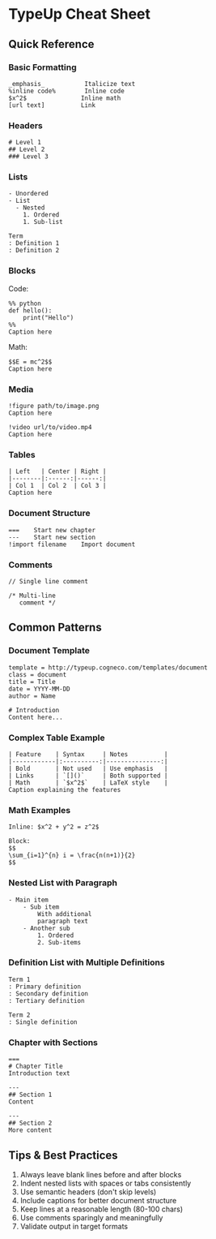 # TypeUp Cheat Sheet

## Quick Reference

### Basic Formatting
```
_emphasis_           Italicize text
%inline code%        Inline code
$x^2$               Inline math
[url text]          Link
```

### Headers
```
# Level 1
## Level 2
### Level 3
```

### Lists
```
- Unordered
- List
  - Nested
    1. Ordered
    1. Sub-list

Term
: Definition 1
: Definition 2
```

### Blocks
Code:
```
%% python
def hello():
    print("Hello")
%%
Caption here
```

Math:
```
$$E = mc^2$$
Caption here
```

### Media
```
!figure path/to/image.png
Caption here

!video url/to/video.mp4
Caption here
```

### Tables
```
| Left   | Center | Right |
|--------|:------:|------:|
| Col 1  | Col 2  | Col 3 |
Caption here
```

### Document Structure
```
===    Start new chapter
---    Start new section
!import filename    Import document
```

### Comments
```
// Single line comment

/* Multi-line
   comment */
```

## Common Patterns

### Document Template
```
template = http://typeup.cogneco.com/templates/document
class = document
title = Title
date = YYYY-MM-DD
author = Name

# Introduction
Content here...
```

### Complex Table Example
```
| Feature    | Syntax     | Notes          |
|------------|:----------:|---------------:|
| Bold       | Not used   | Use emphasis   |
| Links      | `[]()`     | Both supported |
| Math       | `$x^2$`    | LaTeX style    |
Caption explaining the features
```

### Math Examples
```
Inline: $x^2 + y^2 = z^2$

Block:
$$
\sum_{i=1}^{n} i = \frac{n(n+1)}{2}
$$
```

### Nested List with Paragraph
```
- Main item
    - Sub item
        With additional
        paragraph text
    - Another sub
        1. Ordered
        2. Sub-items
```

### Definition List with Multiple Definitions
```
Term 1
: Primary definition
: Secondary definition
: Tertiary definition

Term 2
: Single definition
```

### Chapter with Sections
```
===
# Chapter Title
Introduction text

---
## Section 1
Content

---
## Section 2
More content
```

## Tips & Best Practices

1. Always leave blank lines before and after blocks
2. Indent nested lists with spaces or tabs consistently
3. Use semantic headers (don't skip levels)
4. Include captions for better document structure
5. Keep lines at a reasonable length (80-100 chars)
6. Use comments sparingly and meaningfully
7. Validate output in target formats
